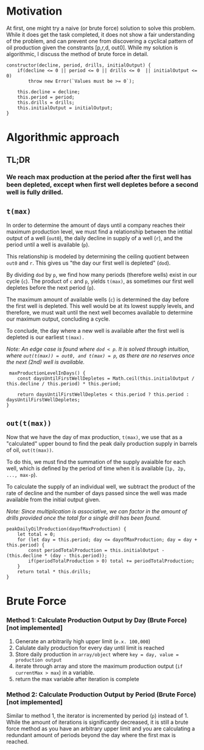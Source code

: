 # Motivation

At first, one might try a naive (or brute force) solution to solve this problem. While it does get the task completed, it does not show a fair understanding of the problem, and can prevent one from discovering a cyclical pattern of oil production given the constrants [p,r,d, out0]. While my solution is algorithmic, I discuss the method of brute force in detail.

    constructor(decline, period, drills, initialOutput) {
        if(decline <= 0 || period <= 0 || drills <= 0  || initialOutput <= 0) 
            throw new Error(`Values must be >= 0`);

        this.decline = decline;
        this.period = period;
        this.drills = drills;
        this.initialOutput = initialOutput;
    }

# Algorithmic approach

## TL;DR
### We reach max production at the period after the first well has been depleted, except when first well depletes before a second well is fully drilled.

## `t(max)`

In order to determine the amount of days until a company reaches their maximum production level, we must find a relationship between the intitial output of a well (`out0`), the daily decline in supply of a well (`r`), and the period until a well is available (`p`).

This relationship is modeled by determining the ceiling quotient between `out0` and `r`. This gives us "the day our first well is depleted" (`dod`). 

By dividing `dod` by `p`, we find how many periods (therefore wells) exist in our cycle (`c`). The product of `c` and `p`, yields `t(max)`, as sometimes our first well depletes before the next period (`p`).

The maximum amount of available wells (`c`) is determined the day before the first well is depleted. This well would be at its lowest supply levels, and therefore, we must wait until the next well becomes available to determine our maximum output, concluding a cycle. 

To conclude, the day where a new well is available after the first well is depleted is our earliest `t(max).`
 
 *Note: An edge case is found where `dod < p`. It is solved through intuition, where `out(t(max)) = out0, and t(max) = p`, as there are no reserves once the next (2nd) well is available.*

     maxProductionLevelInDays() {
        const daysUntilFirstWellDepletes = Math.ceil(this.initialOutput / this.decline / this.period) * this.period;
        
        return daysUntilFirstWellDepletes < this.period ? this.period : daysUntilFirstWellDepletes;
    }

## `out(t(max))`

Now that we have the day of max production, `t(max)`, we use that as a "calculated" upper bound to find the peak daily production supply in barrels of oil, `out(t(max))`. 

To do this, we must find the summation of the supply avaialble for each well, which is defined by the period of time when it is available (`1p, 2p, ..., max-p`). 

To calculate the supply of an individual well, we subtract the product of the rate of decline and the number of days passed since the well was made available from the initial output given. 

*Note: Since multiplication is associative, we can factor in the amount of drills provided once the total for a single drill has been found.*

    peakDailyOilProduction(dayofMaxProduction) { 
        let total = 0;
        for (let day = this.period; day <= dayofMaxProduction; day = day + this.period) {
            const periodTotalProduction = this.initialOutput - (this.decline * (day - this.period));
            if(periodTotalProduction > 0) total += periodTotalProduction;
        }
        return total * this.drills;
    }

# Brute Force

### Method 1: Calculate Production Output by Day (Brute Force)  [not implemented]

1. Generate an arbitrarily high upper limit (`e.x. 100,000`)
2. Calulate daily production for every day until limit is reached
3. Store daily production in `array/object` where 
        `key = day, value = production output`
4. iterate through array and store the maximum production output (`if currentMax > max`) in a variable.
5. return the max variable after iteration is complete


### Method 2: Calculate Production Output by Period (Brute Force) [not implemented]

Similar to method 1, the iterator is incremented by period (`p`) instead of 1. While the amount of iterations is significantly decreased, it is still a brute force method as you have an arbitrary upper limit and you are calculating a redundant amount of periods beyond the day where the first max is reached.
